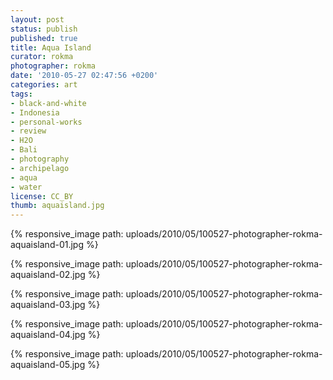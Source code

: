 ```yaml
---
layout: post
status: publish
published: true
title: Aqua Island
curator: rokma
photographer: rokma
date: '2010-05-27 02:47:56 +0200'
categories: art
tags:
- black-and-white
- Indonesia
- personal-works
- review
- H2O
- Bali
- photography
- archipelago
- aqua
- water
license: CC_BY
thumb: aquaisland.jpg
---
```



{% responsive_image path: uploads/2010/05/100527-photographer-rokma-aquaisland-01.jpg %}

{% responsive_image path: uploads/2010/05/100527-photographer-rokma-aquaisland-02.jpg %}

{% responsive_image path: uploads/2010/05/100527-photographer-rokma-aquaisland-03.jpg %}

{% responsive_image path: uploads/2010/05/100527-photographer-rokma-aquaisland-04.jpg %}

{% responsive_image path: uploads/2010/05/100527-photographer-rokma-aquaisland-05.jpg %}
